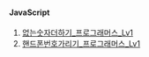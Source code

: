 #### JavaScript

1. [없는숫자더하기\_프로그래머스\_Lv1](./22_12_5/없는숫자더하기/PGS_Lv1_86051.js)
2. [핸드폰번호가리기\_프로그래머스\_Lv1](./23_1_1/핸드폰번호가리기/PGS_Lv1_12948.js)

